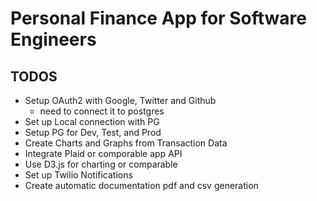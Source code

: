 # Personal Finance App for Software Engineers

## TODOS
- Setup OAuth2 with Google, Twitter and Github
    - need to connect it to postgres
- Set up Local connection with PG
- Setup PG for Dev, Test, and Prod
- Create Charts and Graphs from Transaction Data
- Integrate Plaid or comporable app API
- Use D3.js for charting or comparable
- Set up Twilio Notifications
- Create automatic documentation pdf and csv generation